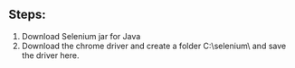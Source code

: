 Steps:
-----------

1) Download Selenium jar for Java
2) Download the chrome driver and create a folder C:\\selenium\\ and save  the driver here.

